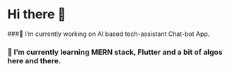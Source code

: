 # Hi there 👋
###🔭 I’m currently working on AI based tech-assistant Chat-bot App.
### 🌱 I’m currently learning MERN stack, Flutter and a bit of algos here and there.
<!--
**adishgarg/adishgarg** is a ✨ _special_ ✨ repository because its `README.md` (this file) appears on your GitHub profile.

Here are some ideas to get you started:

- 🔭 I’m currently working on ...
- 🌱 I’m currently learning ...
- 👯 I’m looking to collaborate on ...
- 🤔 I’m looking for help with ...
- 💬 Ask me about ...
- 📫 How to reach me: ...
- 😄 Pronouns: ...
- ⚡ Fun fact: ...
-->
